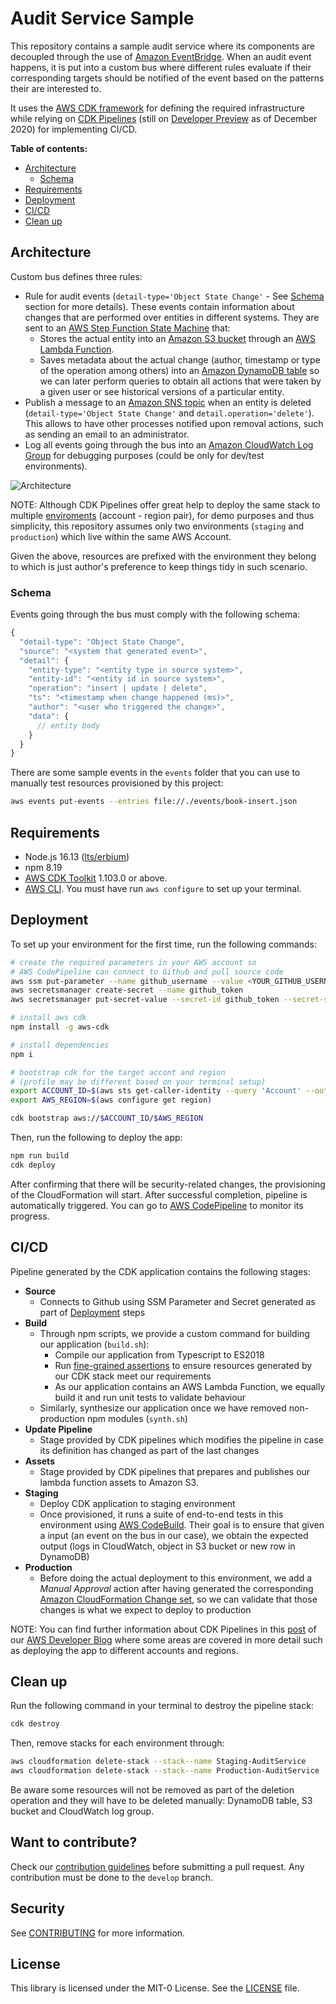 # Audit Service Sample <!-- omit in toc -->

This repository contains a sample audit service where its components are decoupled through the use of [Amazon EventBridge](https://docs.aws.amazon.com/eventbridge/latest/userguide/what-is-amazon-eventbridge.html). When an audit event happens, it is put into a custom bus where different rules evaluate if their corresponding targets should be notified of the event based on the patterns their are interested to.

It uses the [AWS CDK framework](https://docs.aws.amazon.com/cdk/latest/guide/home.html) for defining the required infrastructure while relying on [CDK Pipelines](https://docs.aws.amazon.com/cdk/latest/guide/cdk_pipeline.html) (still on [Developer Preview](https://docs.aws.amazon.com/cdk/api/latest/docs/pipelines-readme.html) as of December 2020) for implementing CI/CD.

**Table of contents:**

- [Architecture](#architecture)
  - [Schema](#schema)
- [Requirements](#requirements)
- [Deployment](#deployment)
- [CI/CD](#cicd)
- [Clean up](#clean-up)

## Architecture

Custom bus defines three rules:

- Rule for audit events (`detail-type='Object State Change'` - See [Schema](#schema) section for more details). These events contain information about changes that are performed over entities in different systems. They are sent to an [AWS Step Function State Machine](https://docs.aws.amazon.com/step-functions/latest/dg/welcome.html) that:
  - Stores the actual entity into an [Amazon S3 bucket](https://docs.aws.amazon.com/AmazonS3/latest/dev/Introduction.html#BasicsBucket) through an [AWS Lambda Function](https://docs.aws.amazon.com/lambda/latest/dg/welcome.html).
  - Saves metadata about the actual change (author, timestamp or type of the operation among others) into an [Amazon DynamoDB table](https://docs.aws.amazon.com/amazondynamodb/latest/developerguide/HowItWorks.CoreComponents.html#HowItWorks.CoreComponents.TablesItemsAttributes) so we can later perform queries to obtain all actions that were taken by a given user or see historical versions of a particular entity.
- Publish a message to an [Amazon SNS topic](https://docs.aws.amazon.com/sns/latest/dg/welcome.html) when an entity is deleted (`detail-type='Object State Change'` and `detail.operation='delete'`). This allows to have other processes notified upon removal actions, such as sending an email to an administrator.
- Log all events going through the bus into an [Amazon CloudWatch Log Group](https://docs.aws.amazon.com/AmazonCloudWatch/latest/logs/CloudWatchLogsConcepts.html) for debugging purposes (could be only for dev/test environments).

![Architecture](images/architecture.png)

NOTE: Although CDK Pipelines offer great help to deploy the same stack to multiple [enviroments](https://docs.aws.amazon.com/cdk/latest/guide/environments.html) (account - region pair), for demo purposes and thus simplicity, this repository assumes only two environments (`staging` and `production`) which live within the same AWS Account.

Given the above, resources are prefixed with the environment they belong to which is just author's preference to keep things tidy in such scenario.

### Schema

Events going through the bus must comply with the following schema:

```javascript
{
  "detail-type": "Object State Change",
  "source": "<system that generated event>",
  "detail": {
    "entity-type": "<entity type in source system>",
    "entity-id": "<entity id in source system>",
    "operation": "insert | update | delete",
    "ts": "<timestamp when change happened (ms)>",
    "author": "<user who triggered the change>",
    "data": {
      // entity body
    }
  }
}
```

There are some sample events in the `events` folder that you can use to manually test resources provisioned by this project:

```sh
aws events put-events --entries file://./events/book-insert.json
```

## Requirements

- Node.js 16.13 ([lts/erbium](https://nodejs.org/en/blog/release/v12.13.0/))
- npm 8.19
- [AWS CDK Toolkit](https://docs.aws.amazon.com/cdk/latest/guide/cli.html) 1.103.0 or above.
- [AWS CLI](https://docs.aws.amazon.com/cli/latest/userguide/cli-chap-configure.html). You must have run `aws configure` to set up your terminal.

## Deployment

To set up your environment for the first time, run the following commands:

```sh
# create the required parameters in your AWS account so
# AWS CodePipeline can connect to Github and pull source code
aws ssm put-parameter --name github_username --value <YOUR_GITHUB_USERNAME>
aws secretsmanager create-secret --name github_token
aws secretsmanager put-secret-value --secret-id github_token --secret-string '{"github_token": "<YOUR_GITHUB_TOKEN>"}'

# install aws cdk
npm install -g aws-cdk

# install dependencies
npm i

# bootstrap cdk for the target accont and region
# (profile may be different based on your terminal setup)
export ACCOUNT_ID=$(aws sts get-caller-identity --query 'Account' --output text)
export AWS_REGION=$(aws configure get region)

cdk bootstrap aws://$ACCOUNT_ID/$AWS_REGION
```

Then, run the following to deploy the app:

```sh
npm run build
cdk deploy
```

After confirming that there will be security-related changes, the provisioning of the CloudFormation will start. After successful completion, pipeline is automatically triggered. You can go to [AWS CodePipeline](https://docs.aws.amazon.com/codepipeline/latest/userguide/welcome.html) to monitor its progress.

## CI/CD

Pipeline generated by the CDK application contains the following stages:

- **Source**
  - Connects to Github using SSM Parameter and Secret generated as part of [Deployment](#deployment) steps
- **Build**
  - Through npm scripts, we provide a custom command for building our application (`build.sh`):
    - Compile our application from Typescript to ES2018
    - Run [fine-grained assertions](https://docs.aws.amazon.com/cdk/latest/guide/testing.html) to ensure resources generated by our CDK stack meet our requirements
    - As our application contains an AWS Lambda Function, we equally build it and run unit tests to validate behaviour
  - Similarly, synthesize our application once we have removed non-production npm modules (`synth.sh`)
- **Update Pipeline**
  - Stage provided by CDK pipelines which modifies the pipeline in case its definition has changed as part of the last changes
- **Assets**
  - Stage provided by CDK pipelines that prepares and publishes our lambda function assets to Amazon S3.
- **Staging**
  - Deploy CDK application to staging environment
  - Once provisioned, it runs a suite of end-to-end tests in this environment using [AWS CodeBuild](https://docs.aws.amazon.com/codebuild/latest/userguide/welcome.html). Their goal is to ensure that given a input (an event on the bus in our case), we obtain the expected output (logs in CloudWatch, object in S3 bucket or new row in DynamoDB)
- **Production**
  - Before doing the actual deployment to this environment, we add a *Manual Approval* action after having generated the corresponding [Amazon CloudFormation Change set](https://docs.aws.amazon.com/AWSCloudFormation/latest/UserGuide/using-cfn-updating-stacks-changesets.html), so we can validate that those changes is what we expect to deploy to production

NOTE: You can find further information about CDK Pipelines in this [post](https://aws.amazon.com/blogs/developer/cdk-pipelines-continuous-delivery-for-aws-cdk-applications/) of our [AWS Developer Blog](https://aws.amazon.com/blogs/developer/) where some areas are covered in more detail such as deploying the app to different accounts and regions.

## Clean up

Run the following command in your terminal to destroy the pipeline stack:

```bash
cdk destroy 
```

Then, remove stacks for each environment through:

```bash
aws cloudformation delete-stack --stack--name Staging-AuditService
aws cloudformation delete-stack --stack--name Production-AuditService
```

Be aware some resources will not be removed as part of the deletion operation and they will have to be deleted manually: DynamoDB table, S3 bucket and CloudWatch log group.

## Want to contribute? <!-- omit in toc -->

Check our [contribution guidelines](CONTRIBUTING.md) before submitting a pull request. Any contribution must be done to the `develop` branch.

## Security <!-- omit in toc -->

See [CONTRIBUTING](CONTRIBUTING.md#security-issue-notifications) for more information.

## License <!-- omit in toc -->

This library is licensed under the MIT-0 License. See the [LICENSE](LICENSE.md) file.
